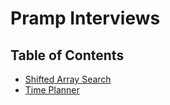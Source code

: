 # Pramp Interviews

## Table of Contents

-   [Shifted Array Search](shifted-array-search)
-   [Time Planner](time-planner)

